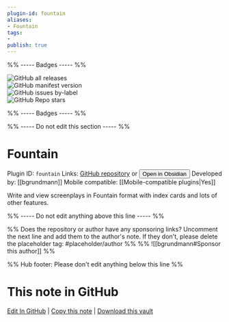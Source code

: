 ```yaml
---
plugin-id: fountain
aliases:
- Fountain
tags: 
- 
publish: true
---
```


%% ----- Badges ----- %%

![GitHub all releases](https://img.shields.io/github/downloads/bgrundmann/obsidian-fountain/total?color=573E7A&logo=github&style=for-the-badge)   
![GitHub manifest version](https://img.shields.io/github/manifest-json/v/bgrundmann/obsidian-fountain?color=573E7A&logo=github&style=for-the-badge)   
![GitHub issues by-label](https://img.shields.io/github/issues/bgrundmann/obsidian-fountain/help%20wanted?color=573E7A&logo=github&style=for-the-badge)   
![GitHub Repo stars](https://img.shields.io/github/stars/bgrundmann/obsidian-fountain?color=573E7A&logo=github&style=for-the-badge)

%% ----- Badges ----- %%

%% ----- Do not edit this section ----- %%

# Fountain

Plugin ID: `fountain`
Links: [GitHub repository](https://github.com/bgrundmann/obsidian-fountain) or [<button id=HH>Open in Obsidian</button>](obsidian://show-plugin?id=fountain)
Developed by: [[bgrundmann]]
Mobile compatible: [[Mobile-compatible plugins|Yes]]

Write and view screenplays in Fountain format with index cards and lots of other features.

%% ----- Do not edit anything above this line ----- %% 

%% Does the repository or author have any sponsoring links? Uncomment the next line and add them to the author's note. If they don't, please delete the placeholder tag: #placeholder/author %%
%% ![[bgrundmann#Sponsor this author]] %%

%% Hub footer: Please don't edit anything below this line %%

# This note in GitHub

<span class="git-footer">[Edit In GitHub](https://github.dev/obsidian-community/obsidian-hub/blob/main/02%20-%20Community%20Expansions/02.05%20All%20Community%20Expansions/Plugins/fountain.md "git-hub-edit-note") | [Copy this note](https://raw.githubusercontent.com/obsidian-community/obsidian-hub/main/02%20-%20Community%20Expansions/02.05%20All%20Community%20Expansions/Plugins/fountain.md "git-hub-copy-note") | [Download this vault](https://github.com/obsidian-community/obsidian-hub/archive/refs/heads/main.zip "git-hub-download-vault") </span>
